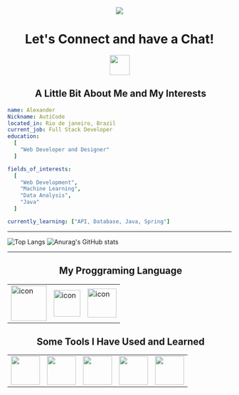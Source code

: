 <p align="center">
  <img src="https://capsule-render.vercel.app/api?type=waving&height=320&color=gradient&text=Hello%20Everyone%20&textBg=false&fontSize=90&fontColor=f2edf9&reversal=false"/>
</p>

<h1 align="center">
  Let's Connect and have a Chat!
</h1>

<p align="center">
    <a href="https://www.instagram.com/auti_code/?utm_source=qr&r=nametag" style="text-decoration: none;" target="_blank" >
        <img  height="45" src="https://cdn2.iconfinder.com/data/icons/social-icons-33/128/Instagram-256.png">
    </a>
</p>

<h2 align="center">  &nbsp;A Little Bit About Me and My Interests</h2>

```yaml
name: Alexander
Nickname: AutiCode
located_in: Rio de janeiro, Brazil
current_job: Full Stack Developer
education:
  [
    "Web Developer and Designer"
  ]

fields_of_interests:
  [
    "Web Development",
    "Machine Learning",
    "Data Analysis",
    "Java"
  ]

currently_learning: ["API, Database, Java, Spring"]
```

----

![Top Langs](https://github-readme-stats.vercel.app/api/top-langs/?username=AlexanderRevoredo&layout=donut&theme=dark)
![Anurag's GitHub stats](https://github-readme-stats.vercel.app/api?username=AlexanderRevoredo&show_icons=true&theme=dark)


 
----
<h2 align="center"> &nbsp;My Proggraming Language </h2>

<div align="center">
  <table>
      <tr>
          <td>
              <img src="https://techstack-generator.vercel.app/js-icon.svg" alt="icon" width="80" height="80" />
          </td>
          <td>
              <img src="https://techstack-generator.vercel.app/python-icon.svg" alt="icon" width="60" height="60" />
          </td>
          <td>
              <img src="https://techstack-generator.vercel.app/java-icon.svg" alt="icon" width="65" height="65" />
          </td>
      </tr>
  </table>
</div>

<h2 align="center"> &nbsp;Some Tools I Have Used and Learned</h2>

<div align="center">
    <table>
        <tr>
            <td>
                <img src="https://skillicons.dev/icons?i=html" width="65">
            </td>
            <td>
                <img src="https://skillicons.dev/icons?i=css" width="65"> 
            </td>
            <td>
                <img src="https://skillicons.dev/icons?i=git" width="65">
            </td>
            <td>
                <img src="https://skillicons.dev/icons?i=vscode" width="65">
            </td>
            <td>
                <img src="https://skillicons.dev/icons?i=idea" width="65">
            </td>
        </tr>
    </table>
</div>

